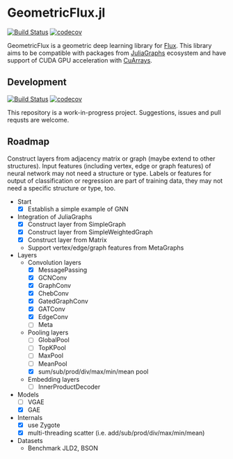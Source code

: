 # GeometricFlux.jl

[![Build Status](https://travis-ci.org/yuehhua/GeometricFlux.jl.svg?branch=master)](https://travis-ci.org/yuehhua/GeometricFlux.jl)
[![codecov](https://codecov.io/gh/yuehhua/GeometricFlux.jl/branch/master/graph/badge.svg)](https://codecov.io/gh/yuehhua/GeometricFlux.jl)

GeometricFlux is a geometric deep learning library for [Flux](https://github.com/FluxML/Flux.jl). This library aims to be compatible with packages from [JuliaGraphs](https://github.com/JuliaGraphs) ecosystem and have support of CUDA GPU acceleration with [CuArrays](https://github.com/JuliaGPU/CuArrays.jl).

## Development

[![Build Status](https://travis-ci.org/yuehhua/GeometricFlux.jl.svg?branch=develop)](https://travis-ci.org/yuehhua/GeometricFlux.jl)
[![codecov](https://codecov.io/gh/yuehhua/GeometricFlux.jl/branch/develop/graph/badge.svg)](https://codecov.io/gh/yuehhua/GeometricFlux.jl)

This repository is a work-in-progress project. Suggestions, issues and pull requsts are welcome.

## Roadmap

Construct layers from adjacency matrix or graph (maybe extend to other structures).
Input features (including vertex, edge or graph features) of neural network may not need a structure or type.
Labels or features for output of classification or regression are part of training data, they may not need a specific structure or type, too.

* Start
    * [x] Establish a simple example of GNN
* Integration of JuliaGraphs
    * [x] Construct layer from SimpleGraph
    * [x] Construct layer from SimpleWeightedGraph
    * [x] Construct layer from Matrix
    * Support vertex/edge/graph features from MetaGraphs
* Layers
    * Convolution layers
        * [x] MessagePassing
        * [x] GCNConv
        * [x] GraphConv
        * [x] ChebConv
        * [x] GatedGraphConv
        * [x] GATConv
        * [x] EdgeConv
        * [ ] Meta
    * Pooling layers
        * [ ] GlobalPool
        * [ ] TopKPool
        * [ ] MaxPool
        * [ ] MeanPool
        * [x] sum/sub/prod/div/max/min/mean pool
    * Embedding layers
        * [ ] InnerProductDecoder
* Models
    * [ ] VGAE
    * [x] GAE
* Internals
    * [x] use Zygote
    * [x] multi-threading scatter (i.e. add/sub/prod/div/max/min/mean)
* Datasets
    * Benchmark JLD2, BSON
